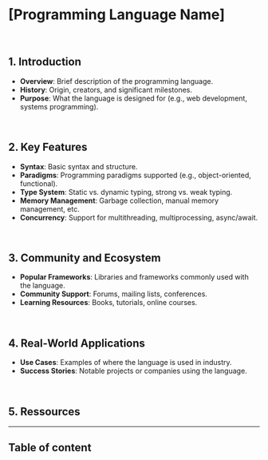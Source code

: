 # **[Programming Language Name]**

<br>

## **1. Introduction**
- **Overview**: Brief description of the programming language.
- **History**: Origin, creators, and significant milestones.
- **Purpose**: What the language is designed for (e.g., web development, systems programming).

<br>

## **2. Key Features**
- **Syntax**: Basic syntax and structure.
- **Paradigms**: Programming paradigms supported (e.g., object-oriented, functional).
- **Type System**: Static vs. dynamic typing, strong vs. weak typing.
- **Memory Management**: Garbage collection, manual memory management, etc.
- **Concurrency**: Support for multithreading, multiprocessing, async/await.

<br>

## **3. Community and Ecosystem**
- **Popular Frameworks**: Libraries and frameworks commonly used with the language.
- **Community Support**: Forums, mailing lists, conferences.
- **Learning Resources**: Books, tutorials, online courses.

<br>

## **4. Real-World Applications**
- **Use Cases**: Examples of where the language is used in industry.
- **Success Stories**: Notable projects or companies using the language.

<br>

## **5. Ressources**

---

## Table of content